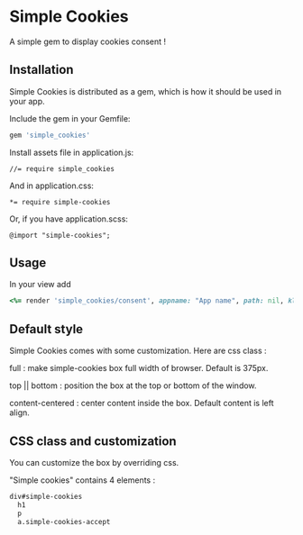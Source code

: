 # Simple Cookies

A simple gem to display cookies consent !

## Installation

Simple Cookies is distributed as a gem, which is how it should be used in your app.

Include the gem in your Gemfile:

```ruby
gem 'simple_cookies'
```

Install assets file in application.js:

    //= require simple_cookies

And in application.css:

    *= require simple-cookies

Or, if you have application.scss:

    @import "simple-cookies";

## Usage

In your view add

```ruby
<%= render 'simple_cookies/consent', appname: "App name", path: nil, klass: 'top' %>
```

## Default style

Simple Cookies comes with some customization.
Here are css class :

  full : make simple-cookies box full width of browser. Default is 375px.

  top || bottom : position the box at the top or bottom of the window.

  content-centered : center content inside the box. Default content is left align.

## CSS class and customization

You can customize the box by overriding css.

"Simple cookies" contains 4 elements :

```html
div#simple-cookies
  h1
  p
  a.simple-cookies-accept
```
